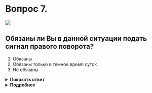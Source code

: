 # Вопрос 7.

![](https://s.drom.ru/i24227/pdd/tickets/2016/1542608454.jpg)

## Обязаны ли Вы в данной ситуации подать сигнал правого поворота?

1. Обязаны
2. Обязаны только в темное время суток
3. Не обязаны

<details>
<summary><b>Показать ответ</b></summary>
Правильный ответ: 1
</details>
<details>
<summary><b>Подробнее</b></summary>
Вы будете перестраиваться. Перед перестроением следует подать сигнал правого поворота.
(«Дорожные знаки», «Горизонтальная разметка» 1.19, пункт 8.1 ПДД)
</details>